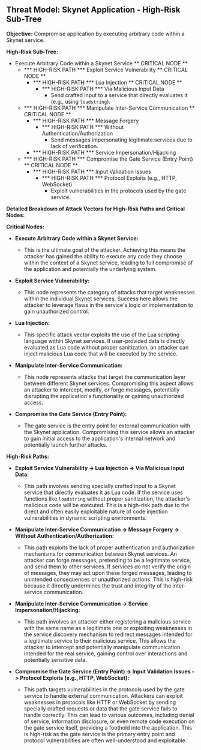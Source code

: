 ## Threat Model: Skynet Application - High-Risk Sub-Tree

**Objective:** Compromise application by executing arbitrary code within a Skynet service.

**High-Risk Sub-Tree:**

* Execute Arbitrary Code within a Skynet Service ** CRITICAL NODE **
    * *** HIGH-RISK PATH *** Exploit Service Vulnerability ** CRITICAL NODE **
        * *** HIGH-RISK PATH *** Lua Injection ** CRITICAL NODE **
            * *** HIGH-RISK PATH *** Via Malicious Input Data
                * Send crafted input to a service that directly evaluates it (e.g., using `loadstring`).
    * *** HIGH-RISK PATH *** Manipulate Inter-Service Communication ** CRITICAL NODE **
        * *** HIGH-RISK PATH *** Message Forgery
            * *** HIGH-RISK PATH *** Without Authentication/Authorization
                * Send messages impersonating legitimate services due to lack of verification.
        * *** HIGH-RISK PATH *** Service Impersonation/Hijacking
    * *** HIGH-RISK PATH *** Compromise the Gate Service (Entry Point) ** CRITICAL NODE **
        * *** HIGH-RISK PATH *** Input Validation Issues
            * *** HIGH-RISK PATH *** Protocol Exploits (e.g., HTTP, WebSocket)
                * Exploit vulnerabilities in the protocols used by the gate service.

**Detailed Breakdown of Attack Vectors for High-Risk Paths and Critical Nodes:**

**Critical Nodes:**

* **Execute Arbitrary Code within a Skynet Service:**
    * This is the ultimate goal of the attacker. Achieving this means the attacker has gained the ability to execute any code they choose within the context of a Skynet service, leading to full compromise of the application and potentially the underlying system.

* **Exploit Service Vulnerability:**
    * This node represents the category of attacks that target weaknesses within the individual Skynet services. Success here allows the attacker to leverage flaws in the service's logic or implementation to gain unauthorized control.

* **Lua Injection:**
    * This specific attack vector exploits the use of the Lua scripting language within Skynet services. If user-provided data is directly evaluated as Lua code without proper sanitization, an attacker can inject malicious Lua code that will be executed by the service.

* **Manipulate Inter-Service Communication:**
    * This node represents attacks that target the communication layer between different Skynet services. Compromising this aspect allows an attacker to intercept, modify, or forge messages, potentially disrupting the application's functionality or gaining unauthorized access.

* **Compromise the Gate Service (Entry Point):**
    * The gate service is the entry point for external communication with the Skynet application. Compromising this service allows an attacker to gain initial access to the application's internal network and potentially launch further attacks.

**High-Risk Paths:**

* **Exploit Service Vulnerability -> Lua Injection -> Via Malicious Input Data:**
    * This path involves sending specially crafted input to a Skynet service that directly evaluates it as Lua code. If the service uses functions like `loadstring` without proper sanitization, the attacker's malicious code will be executed. This is a high-risk path due to the direct and often easily exploitable nature of code injection vulnerabilities in dynamic scripting environments.

* **Manipulate Inter-Service Communication -> Message Forgery -> Without Authentication/Authorization:**
    * This path exploits the lack of proper authentication and authorization mechanisms for communication between Skynet services. An attacker can forge messages, pretending to be a legitimate service, and send them to other services. If services do not verify the origin of messages, they may act upon these forged messages, leading to unintended consequences or unauthorized actions. This is high-risk because it directly undermines the trust and integrity of the inter-service communication.

* **Manipulate Inter-Service Communication -> Service Impersonation/Hijacking:**
    * This path involves an attacker either registering a malicious service with the same name as a legitimate one or exploiting weaknesses in the service discovery mechanism to redirect messages intended for a legitimate service to their malicious service. This allows the attacker to intercept and potentially manipulate communication intended for the real service, gaining control over interactions and potentially sensitive data.

* **Compromise the Gate Service (Entry Point) -> Input Validation Issues -> Protocol Exploits (e.g., HTTP, WebSocket):**
    * This path targets vulnerabilities in the protocols used by the gate service to handle external communication. Attackers can exploit weaknesses in protocols like HTTP or WebSocket by sending specially crafted requests or data that the gate service fails to handle correctly. This can lead to various outcomes, including denial of service, information disclosure, or even remote code execution on the gate service itself, providing a foothold into the application. This is high-risk as the gate service is the primary entry point and protocol vulnerabilities are often well-understood and exploitable.
